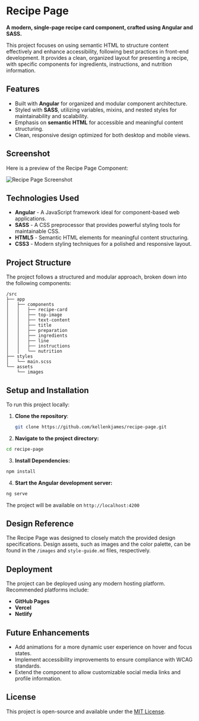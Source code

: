 # Recipe Page

**A modern, single-page recipe card component, crafted using Angular and SASS.**

This project focuses on using semantic HTML to structure content effectively and enhance accessibility, following best practices in front-end development. It provides a clean, organized layout for presenting a recipe, with specific components for ingredients, instructions, and nutrition information.

## Features

- Built with **Angular** for organized and modular component architecture.
- Styled with **SASS**, utilizing variables, mixins, and nested styles for maintainability and scalability.
- Emphasis on **semantic HTML** for accessible and meaningful content structuring.
- Clean, responsive design optimized for both desktop and mobile views.

## Screenshot

Here is a preview of the Recipe Page Component:

![Recipe Page Screenshot](./recipe-page/src/assets/final-screenshot.png)

## Technologies Used

- **Angular** - A JavaScript framework ideal for component-based web applications.
- **SASS** - A CSS preprocessor that provides powerful styling tools for maintainable CSS.
- **HTML5** - Semantic HTML elements for meaningful content structuring.
- **CSS3** - Modern styling techniques for a polished and responsive layout.

## Project Structure

The project follows a structured and modular approach, broken down into the following components:

```plaintext
/src
├── app
│   ├── components
│   │   ├── recipe-card
│   │   ├── top-image
│   │   ├── text-content
│   │   ├── title
│   │   ├── preparation
│   │   ├── ingredients
│   │   ├── line
│   │   ├── instructions
│   │   └── nutrition
├── styles
│   └── main.scss
└── assets
    └── images
```

## Setup and Installation

To run this project locally:

1. **Clone the repository**:
   ```bash
   git clone https://github.com/kellenkjames/recipe-page.git

2. **Navigate to the project directory:**
  ```bash
  cd recipe-page
  ```

3. **Install Dependencies:**
  ```bash
  npm install
  ```

4. **Start the Angular development server:**
  ```bash
  ng serve
  ```

The project will be available on `http://localhost:4200`

## Design Reference
The Recipe Page was designed to closely match the provided design specifications. Design assets, such as images and the color palette, can be found in the `/images` and `style-guide.md` files, respectively.

## Deployment
The project can be deployed using any modern hosting platform. Recommended platforms include:
- **GitHub Pages**
- **Vercel**
- **Netlify**

## Future Enhancements
- Add animations for a more dynamic user experience on hover and focus states.
- Implement accessibility improvements to ensure compliance with WCAG standards.
- Extend the component to allow customizable social media links and profile information.

## License
This project is open-source and available under the [MIT License](LICENSE).
